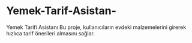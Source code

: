 # Yemek-Tarif-Asistan-
Yemek Tarifi Asistanı Bu proje, kullanıcıların evdeki malzemelerini girerek hızlıca tarif önerileri almasını sağlar. 
